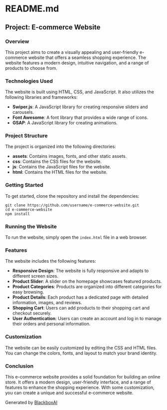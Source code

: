  # README.md

## Project: E-commerce Website

### Overview
This project aims to create a visually appealing and user-friendly e-commerce website that offers a seamless shopping experience. The website features a modern design, intuitive navigation, and a range of products to choose from.

### Technologies Used
The website is built using HTML, CSS, and JavaScript. It also utilizes the following libraries and frameworks:

- **Swiper.js**: A JavaScript library for creating responsive sliders and carousels.
- **Font Awesome**: A font library that provides a wide range of icons.
- **GSAP**: A JavaScript library for creating animations.

### Project Structure
The project is organized into the following directories:

- **assets**: Contains images, fonts, and other static assets.
- **css**: Contains the CSS files for the website.
- **js**: Contains the JavaScript files for the website.
- **html**: Contains the HTML files for the website.

### Getting Started
To get started, clone the repository and install the dependencies:

```
git clone https://github.com/username/e-commerce-website.git
cd e-commerce-website
npm install
```

### Running the Website
To run the website, simply open the `index.html` file in a web browser.

### Features
The website includes the following features:

- **Responsive Design**: The website is fully responsive and adapts to different screen sizes.
- **Product Slider**: A slider on the homepage showcases featured products.
- **Product Categories**: Products are organized into different categories for easy browsing.
- **Product Details**: Each product has a dedicated page with detailed information, images, and reviews.
- **Shopping Cart**: Users can add products to their shopping cart and checkout securely.
- **User Authentication**: Users can create an account and log in to manage their orders and personal information.

### Customization
The website can be easily customized by editing the CSS and HTML files. You can change the colors, fonts, and layout to match your brand identity.

### Conclusion
This e-commerce website provides a solid foundation for building an online store. It offers a modern design, user-friendly interface, and a range of features to enhance the shopping experience. With some customization, you can create a unique and successful e-commerce website.

Generated by [BlackboxAI](https://www.blackbox.ai)
